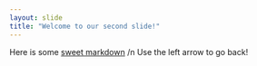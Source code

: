 ```yaml
---
layout: slide
title: "Welcome to our second slide!"
---
```

Here is some [sweet markdown](https://youtu.be/dQw4w9WgXcQ?t=85) /n
Use the left arrow to go back!

